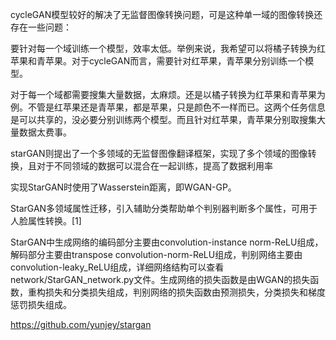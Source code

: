 

<!--
 * @version:
 * @Author:  StevenJokess https://github.com/StevenJokess
 * @Date: 2020-09-28 21:15:10
 * @LastEditors:  StevenJokess https://github.com/StevenJokess
 * @LastEditTime: 2020-12-26 20:12:38
 * @Description:
 * @TODO::
 * @Reference:[1]: https://github.com/PaddlePaddle/models/tree/develop/PaddleCV/gan
 * https://github.com/scutan90/DeepLearning-500-questions/blob/master/ch07_%E7%94%9F%E6%88%90%E5%AF%B9%E6%8A%97%E7%BD%91%E7%BB%9C(GAN)/ch7.md
-->
cycleGAN模型较好的解决了无监督图像转换问题，可是这种单一域的图像转换还存在一些问题：

要针对每一个域训练一个模型，效率太低。举例来说，我希望可以将橘子转换为红苹果和青苹果。对于cycleGAN而言，需要针对红苹果，青苹果分别训练一个模型。

对于每一个域都需要搜集大量数据，太麻烦。还是以橘子转换为红苹果和青苹果为例。不管是红苹果还是青苹果，都是苹果，只是颜色不一样而已。这两个任务信息是可以共享的，没必要分别训练两个模型。而且针对红苹果，青苹果分别取搜集大量数据太费事。

starGAN则提出了一个多领域的无监督图像翻译框架，实现了多个领域的图像转换，且对于不同领域的数据可以混合在一起训练，提高了数据利用率

实现StarGAN时使用了Wasserstein距离，即WGAN-GP。

StarGAN多领域属性迁移，引入辅助分类帮助单个判别器判断多个属性，可用于人脸属性转换。[1]

StarGAN中生成网络的编码部分主要由convolution-instance norm-ReLU组成，解码部分主要由transpose convolution-norm-ReLU组成，判别网络主要由convolution-leaky_ReLU组成，详细网络结构可以查看network/StarGAN_network.py文件。生成网络的损失函数是由WGAN的损失函数，重构损失和分类损失组成，判别网络的损失函数由预测损失，分类损失和梯度惩罚损失组成。

https://github.com/yunjey/stargan
